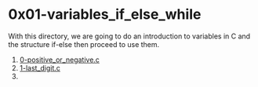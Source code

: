 # 0x01-variables_if_else_while
With this directory, we are going to do an introduction to variables in C and the structure if-else then proceed to use them.
1. [0-positive_or_negative.c](0-positive_or_negative.c)
2. [1-last_digit.c](1-last_digit.c)
3. []()
